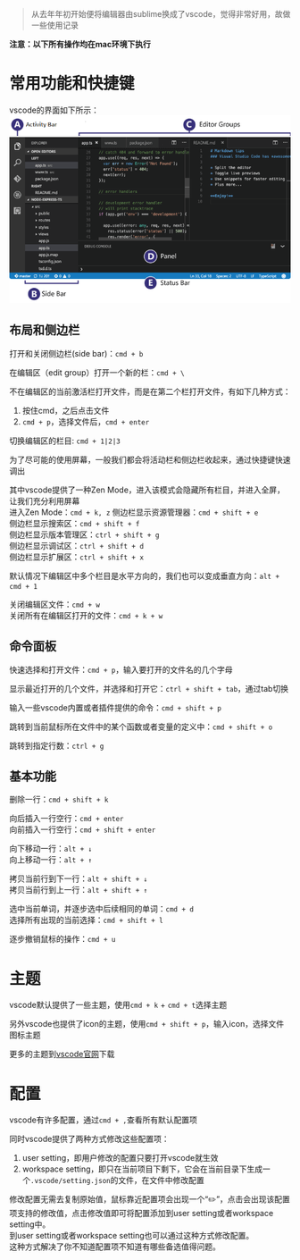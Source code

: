 > 从去年年初开始便将编辑器由sublime换成了vscode，觉得非常好用，故做一些使用记录

**注意：以下所有操作均在mac环境下执行**

# 常用功能和快捷键
vscode的界面如下所示：
![userinterface_hero](./images/userinterface_hero.png)
## 布局和侧边栏

打开和关闭侧边栏(side bar)：`cmd + b`

在编辑区（edit group）打开一个新的栏：`cmd + \`

不在编辑区的当前激活栏打开文件，而是在第二个栏打开文件，有如下几种方式：  
1. 按住cmd，之后点击文件
1. `cmd + p`，选择文件后，`cmd + enter` 

切换编辑区的栏目: `cmd + 1|2|3`

为了尽可能的使用屏幕，一般我们都会将活动栏和侧边栏收起来，通过快捷键快速调出  

其中vscode提供了一种Zen Mode，进入该模式会隐藏所有栏目，并进入全屏，让我们充分利用屏幕  
进入Zen Mode：`cmd + k, z`
侧边栏显示资源管理器：`cmd + shift + e`  
侧边栏显示搜索区：`cmd + shift + f`  
侧边栏显示版本管理区：`ctrl + shift + g`  
侧边栏显示调试区：`ctrl + shift + d`  
侧边栏显示扩展区：`ctrl + shift + x`

默认情况下编辑区中多个栏目是水平方向的，我们也可以变成垂直方向：`alt + cmd + 1`

关闭编辑区文件：`cmd + w`  
关闭所有在编辑区打开的文件：`cmd + k + w`

## 命令面板
快速选择和打开文件：`cmd + p`，输入要打开的文件名的几个字母

显示最近打开的几个文件，并选择和打开它：`ctrl + shift + tab`，通过tab切换

输入一些vscode内置或者插件提供的命令：`cmd + shift + p`

跳转到当前鼠标所在文件中的某个函数或者变量的定义中：`cmd + shift + o`

跳转到指定行数：`ctrl + g`

## 基本功能
删除一行：`cmd + shift + k`

向后插入一行空行：`cmd + enter`  
向前插入一行空行：`cmd + shift + enter`

向下移动一行：`alt + ↓`  
向上移动一行：`alt + ↑`

拷贝当前行到下一行：`alt + shift + ↓`  
拷贝当前行到上一行：`alt + shift + ↑`  

选中当前单词，并逐步选中后续相同的单词：`cmd + d`  
选择所有出现的当前选择：`cmd + shift + l`

逐步撤销鼠标的操作：`cmd + u`






# 主题
vscode默认提供了一些主题，使用`cmd + k` + `cmd + t`选择主题

另外vscode也提供了icon的主题，使用`cmd + shift + p`，输入icon，选择文件图标主题

更多的主题到[vscode官网](https://marketplace.visualstudio.com/VSCode)下载

# 配置
vscode有许多配置，通过`cmd + ,`查看所有默认配置项

同时vscode提供了两种方式修改这些配置项：  
1. user setting，即用户修改的配置只要打开vscode就生效
1. workspace setting，即只在当前项目下剩下，它会在当前目录下生成一个`.vscode/setting.json`的文件，在文件中修改配置

修改配置无需去复制原始值，鼠标靠近配置项会出现一个“✏️”，点击会出现该配置项支持的修改值，点击修改值即可将配置添加到user setting或者workspace setting中。  
到user setting或者workspace setting也可以通过这种方式修改配置。  
这种方式解决了你不知道配置项不知道有哪些备选值得问题。
